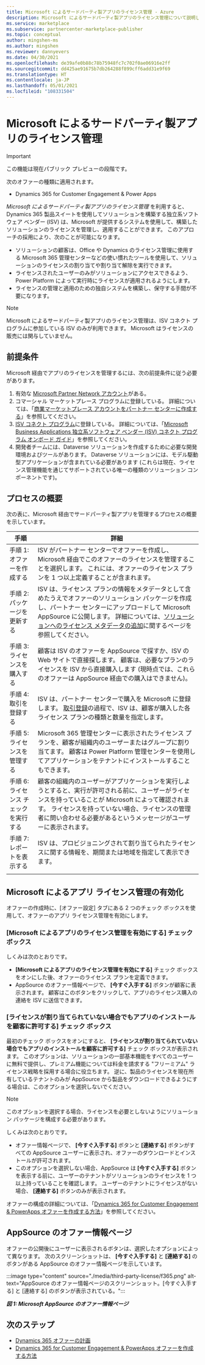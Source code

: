 ```yaml
---
title: Microsoft によるサードパーティ製アプリのライセンス管理 - Azure
description: Microsoft によるサードパーティ製アプリのライセンス管理について説明します。
ms.service: marketplace
ms.subservice: partnercenter-marketplace-publisher
ms.topic: conceptual
author: mingshen-ms
ms.author: mingshen
ms.reviewer: dannyevers
ms.date: 04/30/2021
ms.openlocfilehash: de39afe0b88c78b75948fc7c702f0ae06916e2ff
ms.sourcegitcommit: dd425ae91675b7db264288f899cff6add31e9f69
ms.translationtype: HT
ms.contentlocale: ja-JP
ms.lasthandoff: 05/01/2021
ms.locfileid: "108331504"
---
```

# <a name="third-party-app-license-management-through-microsoft"></a>Microsoft によるサードパーティ製アプリのライセンス管理

> [!IMPORTANT]
> この機能は現在パブリック プレビューの段階です。

次のオファーの種類に適用されます。

- Dynamics 365 for Customer Engagement & Power Apps

_Microsoft によるサードパーティ製アプリのライセンス管理_ を利用すると、Dynamics 365 製品スイートを使用してソリューションを構築する独立系ソフトウェア ベンダー (ISV) は、Microsoft が提供するシステムを使用して、構築したソリューションのライセンスを管理し、適用することができます。 このアプローチの採用により、次のことが可能になります。

- ソリューションの顧客は、Office や Dynamics のライセンス管理に使用する Microsoft 365 管理センターなどの使い慣れたツールを使用して、ソリューションのライセンスの割り当てや割り当て解除を実行できます。
- ライセンスされたユーザーのみがソリューションにアクセスできるよう、Power Platform によって実行時にライセンスが適用されるようにします。
- ライセンスの管理と適用のための独自システムを構築し、保守する手間が不要になります。


> [!NOTE]
> Microsoft によるサードパーティ製アプリのライセンス管理は、ISV コネクト プログラムに参加している ISV のみが利用できます。 Microsoft はライセンスの販売には関与していません。

## <a name="prerequisites"></a>前提条件

Microsoft 経由でアプリのライセンスを管理するには、次の前提条件に従う必要があります。

1. 有効な [Microsoft Partner Network アカウント](/partner-center/mpn-create-a-partner-center-account)がある。
1. コマーシャル マーケットプレース プログラムに登録している。 詳細については、「[商業マーケットプレース アカウントをパートナー センターに作成する](create-account.md)」を参照してください。
1. [ISV コネクト プログラム](https://partner.microsoft.com/solutions/business-applications/isv-overview)に登録している。 詳細については、「[Microsoft Business Applications 独立系ソフトウェア ベンダー (ISV) コネクト プログラム オンボード ガイド](business-applications-isv-program.md)」を参照してください。
1. 開発者チームには、Dataverse ソリューションを作成するために必要な開発環境およびツールがあります。 Dataverse ソリューションには、モデル駆動型アプリケーションが含まれている必要があります (これらは現在、ライセンス管理機能を通じてサポートされている唯一の種類のソリューション コンポーネントです)。

## <a name="high-level-process"></a>プロセスの概要

次の表に、Microsoft 経由でサードパーティ製アプリを管理するプロセスの概要を示しています。

| 手順 | 詳細 |
| ------------ | ------------- |
| 手順 1: オファーを作成する | ISV がパートナー センターでオファーを作成し、Microsoft 経由でこのオファーのライセンスを管理することを選択します。 これには、オファーのライセンス プランを 1 つ以上定義することが含まれます。 |
| 手順 2: パッケージを更新する | ISV は、ライセンス プランの情報をメタデータとして含めたうえでオファーのソリューション パッケージを作成し、パートナー センターにアップロードして Microsoft AppSource に公開します。 詳細については、[ソリューションへのライセンス メタデータの追加](https://go.microsoft.com/fwlink/?linkid=2162161&clcid=0x409)に関するページを参照してください。 |
| 手順 3: ライセンスを購入する | 顧客は ISV のオファーを AppSource で探すか、ISV の Web サイトで直接探します。 顧客は、必要なプランのライセンスを ISV から直接購入します (現時点では、これらのオファーは AppSource 経由での購入はできません)。 |
| 手順 4: 取引を登録する | ISV は、パートナー センターで購入を Microsoft に登録します。 [取引登録](/partner-center/csp-commercial-marketplace-licensing)の過程で、ISV は、顧客が購入した各ライセンス プランの種類と数量を指定します。 |
| 手順 5: ライセンスを管理する | Microsoft 365 管理センターに表示されたライセンス プランを、顧客が組織内のユーザーまたはグループに割り当てます。 顧客は Power Platform 管理センターを使用してアプリケーションをテナントにインストールすることもできます。 |
| 手順 6: ライセンス チェックを実行する | 顧客の組織内のユーザーがアプリケーションを実行しようとすると、実行が許可される前に、ユーザーがライセンスを持っていることが Microsoft によって確認されます。 ライセンスを持っていない場合、ライセンスの管理者に問い合わせる必要があるというメッセージがユーザーに表示されます。 |
| 手順 7: レポートを表示する | ISV は、プロビジョニングされて割り当てられたライセンスに関する情報を、期間または地域を指定して表示できます。 |
|||

## <a name="enabling-app-license-management-through-microsoft"></a>Microsoft によるアプリ ライセンス管理の有効化

オファーの作成時に、[オファー設定] タブにある 2 つのチェック ボックスを使用して、オファーのアプリ ライセンス管理を有効にします。

### <a name="enable-app-license-management-through-microsoft-check-box"></a>[Microsoft によるアプリのライセンス管理を有効にする] チェック ボックス

しくみは次のとおりです。

- **[Microsoft によるアプリのライセンス管理を有効にする]** チェック ボックスをオンにした後、オファーのライセンス プランを定義できます。
- AppSource のオファー情報ページで、 **[今すぐ入手する]** ボタンが顧客に表示されます。 顧客はこのボタンをクリックして、アプリのライセンス購入の連絡を ISV に送信できます。

### <a name="allow-customers-to-install-my-app-even-if-licenses-are-not-assigned-check-box"></a>[ライセンスが割り当てられていない場合でもアプリのインストールを顧客に許可する] チェック ボックス

最初のチェック ボックスをオンにすると、 **[ライセンスが割り当てられていない場合でもアプリのインストールを顧客に許可する]** チェック ボックスが表示されます。 このオプションは、ソリューションの一部基本機能をすべてのユーザーに無料で提供し、プレミアム機能については料金を請求する "フリーミアム" ライセンス戦略を採用する場合に役立ちます。 逆に、製品のライセンスを現在所有しているテナントのみが AppSource から製品をダウンロードできるようにする場合は、このオプションを選択しないでください。

> [!NOTE]
> このオプションを選択する場合、ライセンスを必要としないようにソリューション パッケージを構成する必要があります。

しくみは次のとおりです。

- オファー情報ページで、 **[今すぐ入手する]** ボタンと **[連絡する]** ボタンがすべての AppSource ユーザーに表示され、オファーのダウンロードとインストールが許可されます。
- このオプションを選択しない場合、AppSource は **[今すぐ入手する]** ボタンを表示する前に、ユーザーのテナントがソリューションのライセンスを 1 つ以上持っていることを確認します。 ユーザーのテナントにライセンスがない場合、 **[連絡する]** ボタンのみが表示されます。

オファーの構成の詳細については、「[Dynamics 365 for Customer Engagement & PowerApps オファーを作成する方法](dynamics-365-customer-engage-offer-setup.md)」を参照してください。

## <a name="offer-listing-page-on-appsource"></a>AppSource のオファー情報ページ

オファーの公開後にユーザーに表示されるボタンは、選択したオプションによって異なります。 次のスクリーンショットは、 **[今すぐ入手する]** と **[連絡する]** のボタンがある AppSource のオファー情報ページを示しています。

:::image type="content" source="./media/third-party-license/f365.png" alt-text="AppSource のオファー情報ページのスクリーンショット。[今すぐ入手する] と [連絡する] のボタンが表示されている。":::

***図 1: Microsoft AppSource のオファー情報ページ***

## <a name="next-steps"></a>次のステップ

- [Dynamics 365 オファーの計画](marketplace-dynamics-365.md)
- [Dynamics 365 for Customer Engagement & PowerApps オファーを作成する方法](dynamics-365-customer-engage-offer-setup.md)
